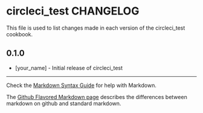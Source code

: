 # circleci_test CHANGELOG

This file is used to list changes made in each version of the circleci_test cookbook.

## 0.1.0
- [your_name] - Initial release of circleci_test

- - -
Check the [Markdown Syntax Guide](http://daringfireball.net/projects/markdown/syntax) for help with Markdown.

The [Github Flavored Markdown page](http://github.github.com/github-flavored-markdown/) describes the differences between markdown on github and standard markdown.
